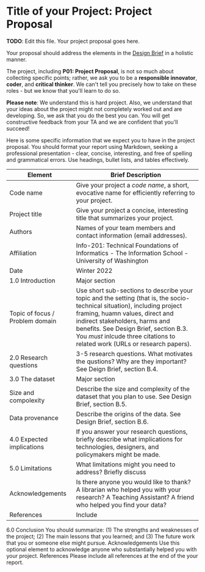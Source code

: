 # Title of your Project: Project Proposal 

**TODO**: Edit this file. Your project proposal goes here.

Your proposal should address the elements in the [Design Brief](xxx) in a holistic manner.

The project, including **P01: Project Proposal**, is not so much about collecting specific points; rather, we ask you to be a **responsible innovator**, **coder**, and **critical thinker**. We can't tell you precisely how to take on these roles - but we know that you'll learn to do so. 

**Please note**: We understand this is hard project. Also, we understand that your ideas about the project might not completely worked out and are developing. So, we ask that you do the best you can. You will get constructive feedback from your TA and we are confident that you'll succeed! 

Here is some specific information that we expect you to have in the project proposal. You should format your report using Markdown, seeking a professional presentation - clear, concise, interesting, and free of spelling and grammatical errors. Use headings, bullet lists, and tables effectively.

|Element | Brief Description|
|---------------| -----------------|
|Code name | Give your project a _code name_, a short, evocative name for efficiently referring to your project.| 
|Project title| Give your project a concise, interesting title that summarizes your project. |
|Authors | Names of your team members and contact information (email addresses). |
|Affiliation |  Info-201: Technical Foundations of Informatics - The Information School - University of Washington |
|Date | Winter 2022|
|1.0 Introduction | Major section|
|Topic of focus / Problem  domain| Use short sub-sections to describe your topic and the setting (that is, the socio-technical situation), including project framing, huamn values, direct and indirect stakeholders, harms and benefits. See Design Brief, section B.3. You *must* inlcude three citations to related work (URLs or research papers).  |
|2.0 Research questions | 3-5 research questions. What motivates the qustions? Why are they important? See Deign Brief, section B.4.|
|3.0 The dataset | Major section |
|Size and compolexity | Describe the size and complexity of the dataset that you plan to use. See Design Brief, section B.5.| 
|Data provenance | Describe the origins of the data. See Design Brief, section B.6.|
|4.0 Expected implications | If you answer your research questions, briefly describe what implications for technologies, designers, and policymakers might be made.
|5.0 Limitations | What limitations might you need to address? Briefly discuss|
|Acknowledgements | Is there anyone you would like to thank? A librarian who helped you with your research? A Teaching Assistant? A friend who helped you find your data? |
|References | Include 


6.0 Conclusion You should summarize: (1) The strengths and weaknesses of the project; (2) The
main lessons that you learned; and (3) The future work that you or someone else
might pursue.
Acknowledgements Use this optional element to acknowledge anyone who substantially helped you
with your project.
References Please include all references at the end of the your report.

